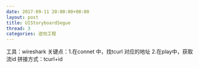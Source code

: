 ```yaml
---
date: 2017-09-11 20:00:00+00:00
layout: post
title: UIStoryboardSegue
thread: 3
categories: 逆向工程
---
```

工具：wireshark
关键点：1.在connet 中，找tcurl 对应的地址 2.在play中，获取流id
拼接方式：tcurl+id